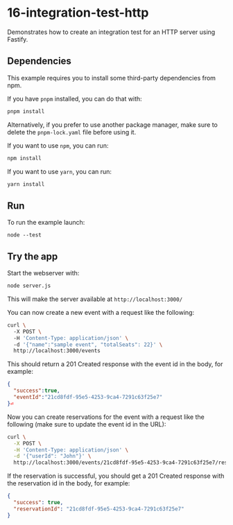 # 16-integration-test-http

Demonstrates how to create an integration test for an HTTP server using Fastify.

## Dependencies

This example requires you to install some third-party dependencies from npm.

If you have `pnpm` installed, you can do that with:

```bash
pnpm install
```

Alternatively, if you prefer to use another package manager, make sure to delete
the `pnpm-lock.yaml` file before using it.

If you want to use `npm`, you can run:

```bash
npm install
```

If you want to use `yarn`, you can run:

```bash
yarn install
```

## Run

To run the example launch:

```
node --test
```

## Try the app

Start the webserver with:

```bash
node server.js
```

This will make the server available at `http://localhost:3000/`

You can now create a new event with a request like the following:

```bash
curl \ 
  -X POST \ 
  -H 'Content-Type: application/json' \ 
  -d '{"name":"sample event", "totalSeats": 22}' \ 
  http://localhost:3000/events
```

This should return a 201 Created response with the event id in the body, for
example:

```json
{
  "success":true,
  "eventId":"21cd8fdf-95e5-4253-9ca4-7291c63f25e7"
}⏎
```

Now you can create reservations for the event with a request like the following
(make sure to update the event id in the URL):

```bash
curl \
  -X POST \
  -H 'Content-Type: application/json' \
  -d '{"userId": "John"}' \
  http://localhost:3000/events/21cd8fdf-95e5-4253-9ca4-7291c63f25e7/reservations
```

If the reservation is successful, you should get a 201 Created response with the
reservation id in the body, for example:

```json
{
  "success": true,
  "reservationId": "21cd8fdf-95e5-4253-9ca4-7291c63f25e7"
}
```
